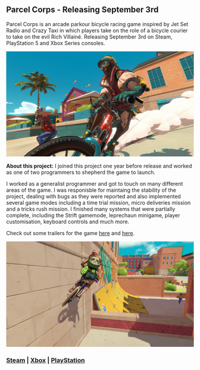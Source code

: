 ## Parcel Corps - Releasing September 3rd

Parcel Corps is an arcade parkour bicycle racing game inspired by Jet Set Radio and Crazy Taxi in which players take on the role of a bicycle courier to take on the evil Rich Villainé. Releasing September 3rd on Steam, PlayStation 5 and Xbox Series consoles.

![Parcel Corps Screenshot 1](/images/parcelcorpsScreenshot1.jpg)

**About this project:** I joined this project one year before release and worked as one of two programmers to shepherd the game to launch.

I worked as a generalist programmer and got to touch on many different areas of the game. I was responisble for maintaing the stability of the project, dealing with bugs as they were reported and also implemented several game modes including a time trial mission, micro deliveries mission and a tricks rush mission. I finished many systems that were partially complete, including the Strift gamemode, leprechaun minigame, player customisation, keyboard controls and much more.  

Check out some trailers for the game [here](https://www.youtube.com/watch?v=ZcqOarX9slI) and [here](https://www.youtube.com/watch?v=BfX95JNYeLk).

![Parcel Corps Screenshot 2](/images/parcelcorpsScreenshot2.jpg)

### [Steam](https://store.steampowered.com/app/2015960/Parcel_Corps/) | [Xbox](https://www.xbox.com/en-GB/games/store/parcel-corps/9pdv9p81jr59) | [PlayStation](https://store.playstation.com/en-us/concept/10008299)
